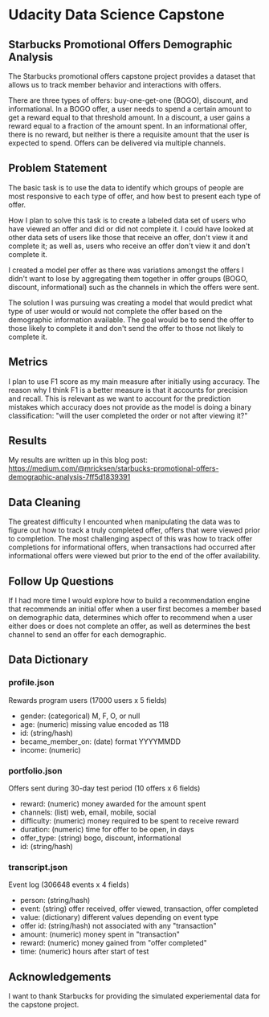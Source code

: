 # Udacity Data Science Capstone

## Starbucks Promotional Offers Demographic Analysis
The Starbucks promotional offers capstone project provides a dataset that allows us to track member behavior and interactions with offers. 

There are three types of offers: buy-one-get-one (BOGO), discount, and informational. In a BOGO offer, a user needs to spend a certain amount to get a reward equal to that threshold amount. In a discount, a user gains a reward equal to a fraction of the amount spent. In an informational offer, there is no reward, but neither is there a requisite amount that the user is expected to spend. Offers can be delivered via multiple channels.

## Problem Statement
The basic task is to use the data to identify which groups of people are most responsive to each type of offer, and how best to present each type of offer.

How I plan to solve this task is to create a labeled data set of users who have viewed an offer and did or did not complete it. I could have looked at other data sets of users like those that receive an offer, don't view it and complete it; as well as, users who receive an offer don't view it and don't complete it. 

I created a model per offer as there was variations amongst the offers I didn't want to lose by aggregating them together in offer groups (BOGO, discount, informational) such as the channels in which the offers were sent. 

The solution I was pursuing was creating a model that would predict what type of user would or would not complete the offer based on the demographic information available. The goal would be to send the offer to those likely to complete it and don't send the offer to those not likely to complete it. 

## Metrics
I plan to use F1 score as my main measure after initially using accuracy. The reason why I think F1 is a better measure is that it accounts for precision and recall. This is relevant as we want to account for the prediction mistakes which accuracy does not provide as the model is doing a binary classification: "will the user completed the order or not after viewing it?"

## Results
My results are written up in this blog post: https://medium.com/@mricksen/starbucks-promotional-offers-demographic-analysis-7ff5d1839391

## Data Cleaning
The greatest difficulty I encounted when manipulating the data was to figure out how to track a truly completed offer, offers that were viewed prior to completion. The most challenging aspect of this was how to track offer completions for informational offers, when transactions had occurred after informational offers were viewed but prior to the end of the offer availability. 

## Follow Up Questions
If I had more time I would explore how to build a recommendation engine that recommends an initial offer when a user first becomes a member based on demographic data, determines which offer to recommend when a user either does or does not complete an offer, as well as determines the best channel to send an offer for each demographic.

## Data Dictionary
### profile.json
Rewards program users (17000 users x 5 fields)
- gender: (categorical) M, F, O, or null
- age: (numeric) missing value encoded as 118
- id: (string/hash)
- became_member_on: (date) format YYYYMMDD
- income: (numeric)

### portfolio.json
Offers sent during 30-day test period (10 offers x 6 fields)
- reward: (numeric) money awarded for the amount spent
- channels: (list) web, email, mobile, social
- difficulty: (numeric) money required to be spent to receive reward
- duration: (numeric) time for offer to be open, in days
- offer_type: (string) bogo, discount, informational
- id: (string/hash)

### transcript.json
Event log (306648 events x 4 fields)
- person: (string/hash)
- event: (string) offer received, offer viewed, transaction, offer completed
- value: (dictionary) different values depending on event type
- offer id: (string/hash) not associated with any "transaction"
- amount: (numeric) money spent in "transaction"
- reward: (numeric) money gained from "offer completed"
- time: (numeric) hours after start of test


## Acknowledgements
I want to thank Starbucks for providing the simulated experiemental data for the capstone project.
